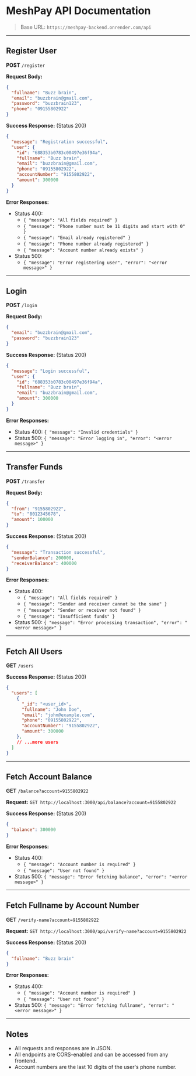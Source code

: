 
# MeshPay API Documentation

> Base URL: `https://meshpay-backend.onrender.com/api`

---

## Register User

**POST** `/register`

**Request Body:**
```json
{
  "fullname": "Buzz brain",
  "email": "buzzbrain@gmail.com",
  "password": "buzzbrain123",
  "phone": "09155802922"
}
```

**Success Response:** (Status 200)
```json
{
  "message": "Registration successful",
  "user": {
    "id": "688353b0783c00497e36f94a",
    "fullname": "Buzz brain",
    "email": "buzzbrain@gmail.com",
    "phone": "09155802922",
    "accountNumber": "9155802922",
    "amount": 300000
  }
}
```

**Error Responses:**
- Status 400:
  - `{ "message": "All fields required" }`
  - `{ "message": "Phone number must be 11 digits and start with 0" }`
  - `{ "message": "Email already registered" }`
  - `{ "message": "Phone number already registered" }`
  - `{ "message": "Account number already exists" }`
- Status 500:
  - `{ "message": "Error registering user", "error": "<error message>" }`

---

## Login

**POST** `/login`

**Request Body:**
```json
{
  "email": "buzzbrain@gmail.com",
  "password": "buzzbrain123"
}
```

**Success Response:** (Status 200)
```json
{
  "message": "Login successful",
  "user": {
    "id": "688353b0783c00497e36f94a",
    "fullname": "Buzz brain",
    "email": "buzzbrain@gmail.com",
    "amount": 300000
  }
}
```

**Error Responses:**
- Status 400: `{ "message": "Invalid credentials" }`
- Status 500: `{ "message": "Error logging in", "error": "<error message>" }`

---

## Transfer Funds

**POST** `/transfer`

**Request Body:**
```json
{
  "from": "9155802922",
  "to": "8012345678",
  "amount": 100000
}
```

**Success Response:** (Status 200)
```json
{
  "message": "Transaction successful",
  "senderBalance": 200000,
  "receiverBalance": 400000
}
```

**Error Responses:**
- Status 400:
  - `{ "message": "All fields required" }`
  - `{ "message": "Sender and receiver cannot be the same" }`
  - `{ "message": "Sender or receiver not found" }`
  - `{ "message": "Insufficient funds" }`
- Status 500: `{ "message": "Error processing transaction", "error": "<error message>" }`

---

## Fetch All Users

**GET** `/users`

**Success Response:** (Status 200)
```json
{
  "users": [
    {
      "_id": "<user_id>",
      "fullname": "John Doe",
      "email": "john@example.com",
      "phone": "09155802922",
      "accountNumber": "9155802922",
      "amount": 300000
    },
    // ...more users
  ]
}
```

---

## Fetch Account Balance

**GET** `/balance?account=9155802922`

**Request:**
`GET http://localhost:3000/api/balance?account=9155802922`

**Success Response:** (Status 200)
```json
{
  "balance": 300000
}
```

**Error Responses:**
- Status 400:
  - `{ "message": "Account number is required" }`
  - `{ "message": "User not found" }`
- Status 500: `{ "message": "Error fetching balance", "error": "<error message>" }`

---

## Fetch Fullname by Account Number

**GET** `/verify-name?account=9155802922`

**Request:**
`GET http://localhost:3000/api/verify-name?account=9155802922`

**Success Response:** (Status 200)
```json
{
  "fullname": "Buzz brain"
}
```

**Error Responses:**
- Status 400:
  - `{ "message": "Account number is required" }`
  - `{ "message": "User not found" }`
- Status 500: `{ "message": "Error fetching fullname", "error": "<error message>" }`

---

## Notes
- All requests and responses are in JSON.
- All endpoints are CORS-enabled and can be accessed from any frontend.
- Account numbers are the last 10 digits of the user's phone number.

